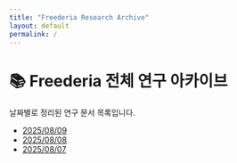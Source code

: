```yaml
---
title: "Freederia Research Archive"
layout: default
permalink: /
---
```

# 📚 Freederia 전체 연구 아카이브

날짜별로 정리된 연구 문서 목록입니다.

- [2025/08/09](/docs/2025/08/09/)
- [2025/08/08](/docs/2025/08/08/)
- [2025/08/07](/docs/2025/08/07/)